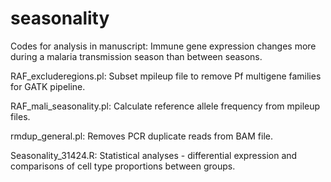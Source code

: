 # seasonality
Codes for analysis in manuscript: Immune gene expression changes more during a malaria transmission season than between seasons.

RAF_excluderegions.pl: Subset mpileup file to remove Pf multigene families for GATK pipeline.  

RAF_mali_seasonality.pl: Calculate reference allele frequency from mpileup files.

rmdup_general.pl: Removes PCR duplicate reads from BAM file. 

Seasonality_31424.R: Statistical analyses - differential expression and comparisons of cell type proportions between groups.

